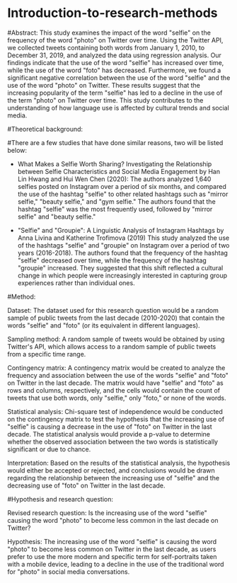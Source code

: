 # Introduction-to-research-methods

#Abstract:
This study examines the impact of the word "selfie" on the frequency of the word "photo" on Twitter over time. Using the Twitter API, we collected tweets containing both words from January 1, 2010, to December 31, 2019, and analyzed the data using regression analysis. Our findings indicate that the use of the word "selfie" has increased over time, while the use of the word "foto" has decreased. Furthermore, we found a significant negative correlation between the use of the word "selfie" and the use of the word "photo" on Twitter. These results suggest that the increasing popularity of the term "selfie" has led to a decline in the use of the term "photo" on Twitter over time. This study contributes to the understanding of how language use is affected by cultural trends and social media.

#Theoretical background:

#There are a few studies that have done similar reasons, two will be listed below:

- What Makes a Selfie Worth Sharing? Investigating the Relationship between Selfie Characteristics and Social Media Engagement by Han Lin Hwang and Hui Wen Chen (2020):
The authors analyzed 1,640 selfies posted on Instagram over a period of six months, and compared the use of the hashtag "selfie" to other related hashtags such as "mirror selfie," "beauty selfie," and "gym selfie."
The authors found that the hashtag "selfie" was the most frequently used, followed by "mirror selfie" and "beauty selfie."

- "Selfie" and "Groupie": A Linguistic Analysis of Instagram Hashtags by Anna Livina and Katherine Trofimova (2019)
This study analyzed the use of the hashtags "selfie" and "groupie" on Instagram over a period of two years (2016-2018). The authors found that the frequency of the hashtag "selfie" decreased over time, while the frequency of the hashtag "groupie" increased. They suggested that this shift reflected a cultural change in which people were increasingly interested in capturing group experiences rather than individual ones.

#Method:

Dataset: The dataset used for this research question would be a random sample of public tweets from the last decade (2010-2020) that contain the words "selfie" and "foto" (or its equivalent in different languages).

Sampling method: A random sample of tweets would be obtained by using Twitter's API, which allows access to a random sample of public tweets from a specific time range.

Contingency matrix: A contingency matrix would be created to analyze the frequency and association between the use of the words "selfie" and "foto" on Twitter in the last decade. The matrix would have "selfie" and "foto" as rows and columns, respectively, and the cells would contain the count of tweets that use both words, only "selfie," only "foto," or none of the words.

Statistical analysis: Chi-square test of independence would be conducted on the contingency matrix to test the hypothesis that the increasing use of "selfie" is causing a decrease in the use of "foto" on Twitter in the last decade. The statistical analysis would provide a p-value to determine whether the observed association between the two words is statistically significant or due to chance.

Interpretation: Based on the results of the statistical analysis, the hypothesis would either be accepted or rejected, and conclusions would be drawn regarding the relationship between the increasing use of "selfie" and the decreasing use of "foto" on Twitter in the last decade.

#Hypothesis and research question:

Revised research question:
Is the increasing use of the word "selfie" causing the word "photo" to become less common in the last decade on Twitter?

Hypothesis: The increasing use of the word "selfie" is causing the word "photo" to become less common on Twitter in the last decade, as users prefer to use the more modern and specific term for self-portraits taken with a mobile device, leading to a decline in the use of the traditional word for "photo" in social media conversations.


